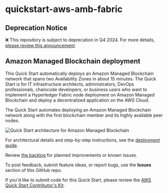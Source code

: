 # quickstart-aws-amb-fabric
## Deprecation Notice

:x: This repository is subject to deprecation in Q4 2024. For more details, [please review this announcement](https://github.com/aws-ia/.announcements/issues/1). 

## Amazon Managed Blockchain deployment

This Quick Start automatically deploys an Amazon Managed Blockchain network that spans two Availability Zones in about 15 minutes. The Quick Start is for IT infrastructure architects, administrators, DevOps professionals, chaincode developers, or business users who want to implement a Hyperledger Fabric node deployment on Amazon Managed Blockchain and deploy a decentralized application on the AWS Cloud.

The Quick Start automates deploying an Amazon Managed Blockchain network along with the first blockchain member and its highly available peer nodes.

![Quick Start architecture for Amazon Managed Blockchain](https://d0.awsstatic.com/partner-network/QuickStart/datasheets/amazon-managed-blockchain-architecture-diagram.png)

For architectural details and step-by-step instructions, see the [deployment guide](https://fwd.aws/JpMdW).

Review [the backlog](https://github.com/aws-quickstart/quickstart-aws-amb-fabric/issues) for planned improvements or known issues.

To post feedback, submit feature ideas, or report bugs, use the **Issues** section of this GitHub repo. 

If you'd like to submit code for this Quick Start, please review the [AWS Quick Start Contributor's Kit](https://aws-quickstart.github.io/).
